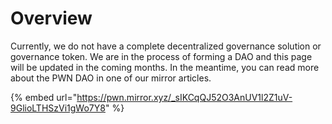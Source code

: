 # Overview

Currently, we do not have a complete decentralized governance solution or governance token. We are in the process of forming a DAO and this page will be updated in the coming months. In the meantime, you can read more about the PWN DAO in one of our mirror articles.

{% embed url="https://pwn.mirror.xyz/_sIKCqQJ52O3AnUV1l2Z1uV-9GlioLTHSzVi1gWo7Y8" %}
